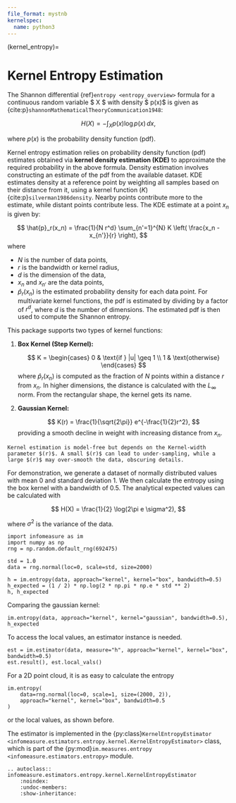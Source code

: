 ```yaml
---
file_format: mystnb
kernelspec:
  name: python3
---
```


(kernel_entropy)=
# Kernel Entropy Estimation
The Shannon differential {ref}`entropy <entropy_overview>` formula for a continuous random variable $ X $ with density $ p(x)$ is given as {cite:p}`shannonMathematicalTheoryCommunication1948`:

$$
H(X) = -\int_{X} p(x) \log p(x) \, dx,
$$

where $p(x)$ is the probability density function (pdf).

Kernel entropy estimation relies on probability density function (pdf) estimates obtained via **kernel density estimation (KDE)** to approximate the required probability in the above formula. Density estimation involves constructing an estimate of the pdf from the available dataset. KDE estimates density at a reference point by weighting all samples based on their distance from it, using a kernel function $(K)$ {cite:p}`silverman1986density`. Nearby points contribute more to the estimate, while distant points contribute less. The KDE estimate at a point $x_n$ is given by:

$$
    \hat{p}_r(x_n) = \frac{1}{N r^d} \sum_{n'=1}^{N} K \left( \frac{x_n - x_{n'}}{r} \right),
$$
where
- $N$ is the number of data points,
- $r$ is the bandwidth or kernel radius,
- $d$ is the dimension of the data,
- $x_n$ and $x_{n'}$ are the data points,
- $\hat{p}_r(x_n)$ is the estimated probability density for each data point.
For multivariate kernel functions, the pdf is estimated by dividing by a factor of $r^d$, where $d$ is the number of dimensions. The estimated pdf is then used to compute the Shannon entropy.

This package supports two types of kernel functions:

1. **Box Kernel (Step Kernel):**

   $$
   K = \begin{cases}
      0 & \text{if } |u| \geq 1 \\
       1 & \text{otherwise}
   \end{cases}
   $$
   where $\hat{p}_r(x_n)$ is computed as the fraction of $N$ points within a distance $r$ from $x_n$.
   In higher dimensions, the distance is calculated with the $L_\infty$ norm.
   From the rectangular shape, the kernel gets its name.

2. **Gaussian Kernel:**

   $$
   K(r) = \frac{1}{\sqrt{2\pi}} e^{-\frac{1}{2}r^2},
   $$
   providing a smooth decline in weight with increasing distance from $x_n$.

```{tip}
Kernel estimation is model-free but depends on the Kernel-width parameter $(r)$. A small $(r)$ can lead to under-sampling, while a large $(r)$ may over-smooth the data, obscuring details.
```

For demonstration, we generate a dataset of normally distributed values with mean $0$ and standard deviation $1$.
We then calculate the entropy using the box kernel with a bandwidth of $0.5$.
The analytical expected values can be calculated with

$$
H(X) = \frac{1}{2} \log(2\pi e \sigma^2),
$$

where $\sigma^2$ is the variance of the data.

```{code-cell}
import infomeasure as im
import numpy as np
rng = np.random.default_rng(692475)

std = 1.0
data = rng.normal(loc=0, scale=std, size=2000)

h = im.entropy(data, approach="kernel", kernel="box", bandwidth=0.5)
h_expected = (1 / 2) * np.log(2 * np.pi * np.e * std ** 2)
h, h_expected
```

Comparing the gaussian kernel:

```{code-cell}
im.entropy(data, approach="kernel", kernel="gaussian", bandwidth=0.5), h_expected
```

To access the local values, an estimator instance is needed.

```{code-cell}
est = im.estimator(data, measure="h", approach="kernel", kernel="box", bandwidth=0.5)
est.result(), est.local_vals()
```

For a 2D point cloud, it is as easy to calculate the entropy

```{code-cell}
im.entropy(
    data=rng.normal(loc=0, scale=1, size=(2000, 2)),
    approach="kernel", kernel="box", bandwidth=0.5
)
```

or the local values, as shown before.

The estimator is implemented in the {py:class}`KernelEntropyEstimator <infomeasure.estimators.entropy.kernel.KernelEntropyEstimator>` class,
which is part of the {py:mod}`im.measures.entropy <infomeasure.estimators.entropy>` module.


[//]: # (Not sure if we want to include this everywhere)
```{eval-rst}
.. autoclass:: infomeasure.estimators.entropy.kernel.KernelEntropyEstimator
    :noindex:
    :undoc-members:
    :show-inheritance:
```
